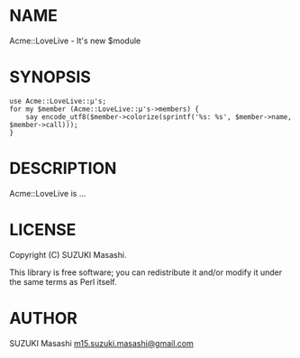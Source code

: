 # NAME

Acme::LoveLive - It's new $module

# SYNOPSIS

    use Acme::LoveLive::μ's;
    for my $member (Acme::LoveLive::μ's->members) {
        say encode_utf8($member->colorize(sprintf('%s: %s', $member->name, $member->call)));
    }



# DESCRIPTION

Acme::LoveLive is ...

# LICENSE

Copyright (C) SUZUKI Masashi.

This library is free software; you can redistribute it and/or modify
it under the same terms as Perl itself.

# AUTHOR

SUZUKI Masashi <m15.suzuki.masashi@gmail.com>
